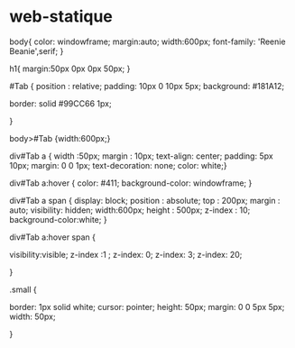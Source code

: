 # web-statique

body{
	color: windowframe;
	margin:auto;
	width:600px;
font-family: 'Reenie Beanie',serif; 
}

h1{
margin:50px 0px 0px 50px;
}


#Tab {
	position : relative;
	padding: 10px 0 10px 5px;
	background: #181A12;

border: solid #99CC66 1px; 

}

body>#Tab {width:600px;}


div#Tab a {
width :50px;
margin : 10px;
text-align: center; 
   padding: 5px 10px; margin: 0 0 1px; 
   text-decoration: none; color: white;}

div#Tab a:hover {
	color: #411; 
	background-color: windowframe;
}

div#Tab a span  {
display: block;
position : absolute;
top : 200px;
margin : auto;
visibility: hidden;
width:600px;
height : 500px;
z-index : 10;
background-color:white;
}

div#Tab a:hover span {

visibility:visible;
z-index :1 ;
z-index: 0;
z-index: 3;
z-index: 20;

}

.small {
	
border: 1px solid white;
    cursor: pointer;
    height: 50px;
    margin: 0 0 5px 5px;
    width: 50px;

}
